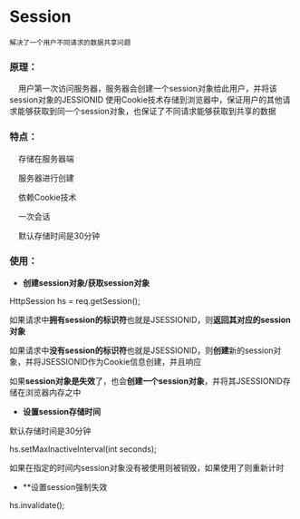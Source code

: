 # Session
    解决了一个用户不同请求的数据共享问题
    
### 原理：
&nbsp;&nbsp;&nbsp;&nbsp;用户第一次访问服务器，服务器会创建一个session对象给此用户，并将该session对象的JESSIONID
使用Cookie技术存储到浏览器中，保证用户的其他请求能够获取到同一个session对象，也保证了不同请求能够获取到共享的数据

### 特点：
&nbsp;&nbsp;&nbsp;&nbsp;存储在服务器端

&nbsp;&nbsp;&nbsp;&nbsp;服务器进行创建

&nbsp;&nbsp;&nbsp;&nbsp;依赖Cookie技术

&nbsp;&nbsp;&nbsp;&nbsp;一次会话

&nbsp;&nbsp;&nbsp;&nbsp;默认存储时间是30分钟

### 使用：

- **创建session对象/获取session对象**

HttpSession hs = req.getSession();</br>

如果请求中**拥有session的标识符**也就是JSESSIONID，则**返回其对应的session对象**</br>

如果请求中**没有session的标识符**也就是JSESSIONID，则**创建**新的session对象，并将JSESSIONID作为Cookie信息创建，并且响应

如果**session对象是失效**了，也会**创建一个session对象**，并将其JSESSIONID存储在浏览器内存之中

- **设置session存储时间**

默认存储时间是30分钟

hs.setMaxInactiveInterval(int seconds);

如果在指定的时间内session对象没有被使用则被销毁，如果使用了则重新计时

- **设置session强制失效

hs.invalidate();


